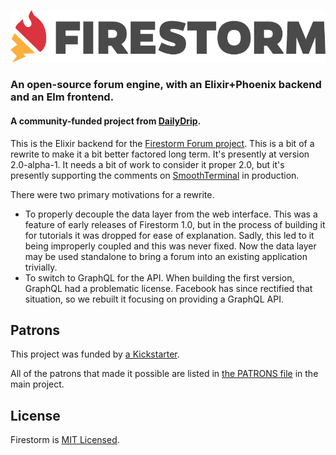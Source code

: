 ![Firestorm](./assets/images/firestorm-logo.png)

### An open-source forum engine, with an Elixir+Phoenix backend and an Elm frontend.

#### A community-funded project from [DailyDrip](https://www.dailydrip.com).

This is the Elixir backend for the [Firestorm Forum
project](https://github.com/dailydrip/firestorm). This is a bit of a rewrite to make it a bit better
factored long term. It's presently at version 2.0-alpha-1. It needs a bit of work to consider it
proper 2.0, but it's presently supporting the comments on
[SmoothTerminal](https://www.smoothterminal.com) in production.

There were two primary motivations for a rewrite.

- To properly decouple the data layer from the web interface. This was a feature of early releases
  of Firestorm 1.0, but in the process of building it for tutorials it was dropped for ease of
  explanation. Sadly, this led to it being improperly coupled and this was never fixed. Now the data
  layer may be used standalone to bring a forum into an existing application trivially.
- To switch to GraphQL for the API. When building the first version, GraphQL had a problematic
  license. Facebook has since rectified that situation, so we rebuilt it focusing on providing a
  GraphQL API.

## Patrons

This project was funded by [a
Kickstarter](https://www.kickstarter.com/projects/1003377429/firestorm-an-open-source-forum-in-phoenix-from-eli).

All of the patrons that made it possible are listed in [the PATRONS
file](https://github.com/dailydrip/firestorm/blob/master/PATRONS.md) in the main project.

## License

Firestorm is [MIT Licensed](./LICENSE).
